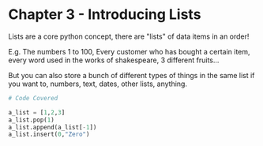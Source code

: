 # Chapter 3 - Introducing Lists

Lists are a core python concept, there are "lists" of data items in an order!

E.g. The numbers 1 to 100, Every customer who has bought a certain item, every word used in the works of shakespeare, 3 different fruits...

But you can also store a bunch of different types of things in the same list if you want to, numbers, text, dates, other lists, anything.

```python
# Code Covered

a_list = [1,2,3]
a_list.pop(1)
a_list.append(a_list[-1])
a_list.insert(0,"Zero")
```